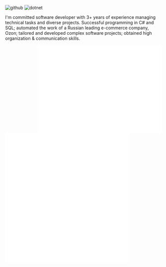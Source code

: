 ![github](https://img.shields.io/badge/GitHub-000000?style=for-the-badge&logo=GitHub&logoColor=white)
![dotnet](https://img.shields.io/badge/dotnet-#512BD4?style=for-the-badge&logo=Dotnet&logoColor=white)


I'm committed software developer with 3+ years of experience managing technical tasks and diverse projects. Successful programming in C# and SQL; automated the work of a Russian leading e-commerce company, Ozon; tailored and developed complex software projects; obtained high organization & communication skills.

<img align="right" src="/metrics.plugin.leetcode.svg" alt="Metrics" width="400">
<img align="left" src="/general.svg" alt="Metrics" width="400">
